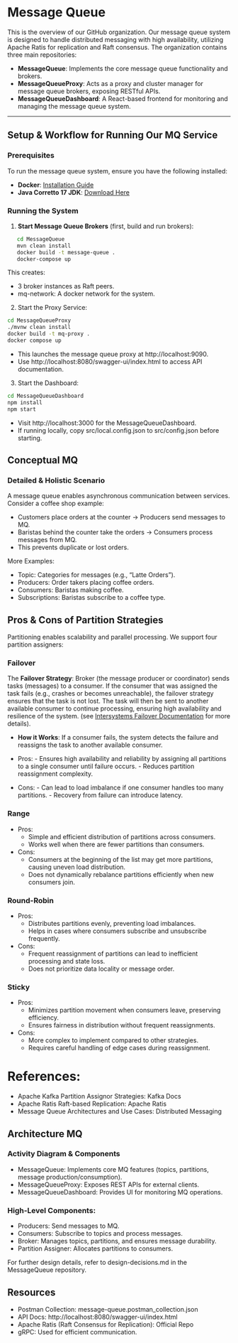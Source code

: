 # Message Queue
This is the overview of our GitHub organization. Our message queue system is designed to handle distributed messaging with high availability, utilizing Apache Ratis for replication and Raft consensus. The organization contains three main repositories:

- **MessageQueue**: Implements the core message queue functionality and brokers.
- **MessageQueueProxy**: Acts as a proxy and cluster manager for message queue brokers, exposing RESTful APIs.
- **MessageQueueDashboard**: A React-based frontend for monitoring and managing the message queue system.

---

## Setup & Workflow for Running Our MQ Service
### Prerequisites
To run the message queue system, ensure you have the following installed:
- **Docker**: [Installation Guide](https://docs.docker.com/engine/install/)
- **Java Corretto 17 JDK**: [Download Here](https://docs.aws.amazon.com/corretto/latest/corretto-17-ug/downloads-list.html)

### Running the System
1. **Start Message Queue Brokers** (first, build and run brokers):
```sh
   cd MessageQueue
   mvn clean install
   docker build -t message-queue .
   docker-compose up
```
This creates:
- 3 broker instances as Raft peers.
- mq-network: A docker network for the system.

2.	Start the Proxy Service:
```sh
cd MessageQueueProxy
./mvnw clean install
docker build -t mq-proxy .
docker compose up
```
- This launches the message queue proxy at http://localhost:9090.
- Use http://localhost:8080/swagger-ui/index.html to access API documentation.

3.	Start the Dashboard:
```sh
cd MessageQueueDashboard
npm install
npm start
```
- Visit http://localhost:3000 for the MessageQueueDashboard.
- If running locally, copy src/local.config.json to src/config.json before starting.

## Conceptual MQ

### Detailed & Holistic Scenario

A message queue enables asynchronous communication between services. Consider a coffee shop example:
- Customers place orders at the counter → Producers send messages to MQ.
- Baristas behind the counter take the orders → Consumers process messages from MQ.
- This prevents duplicate or lost orders.

More Examples:
- Topic: Categories for messages (e.g., “Latte Orders”).
- Producers: Order takers placing coffee orders.
- Consumers: Baristas making coffee.
- Subscriptions: Baristas subscribe to a coffee type.

## Pros & Cons of Partition Strategies

Partitioning enables scalability and parallel processing. We support four partition assigners:

### Failover

The **Failover Strategy**: Broker (the message producer or coordinator) sends tasks (messages) to a consumer.
If the consumer that was assigned the task fails (e.g., crashes or becomes unreachable), the failover strategy ensures that the task is not lost.
The task will then be sent to another available consumer to continue processing, ensuring high availability and resilience of the system. (see [Intersystems Failover Documentation](https://docs.intersystems.com/irislatest/csp/docbook/DocBook.UI.Page.cls?KEY=GHA_failover) for more details).

- **How it Works**: If a consumer fails, the system detects the failure and reassigns the task to another available consumer.

- Pros:
      - Ensures high availability and reliability by assigning all partitions to a single consumer until failure occurs.
      - Reduces partition reassignment complexity.
- Cons:
      - Can lead to load imbalance if one consumer handles too many partitions.
      - Recovery from failure can introduce latency.

### Range
- Pros:
  - Simple and efficient distribution of partitions across consumers.
  - Works well when there are fewer partitions than consumers.
- Cons:
  - Consumers at the beginning of the list may get more partitions, causing uneven load distribution.
  - Does not dynamically rebalance partitions efficiently when new consumers join.
### Round-Robin
- Pros:
  - Distributes partitions evenly, preventing load imbalances.
  - Helps in cases where consumers subscribe and unsubscribe frequently.
- Cons:
  - Frequent reassignment of partitions can lead to inefficient processing and state loss.
  - Does not prioritize data locality or message order.
### Sticky
- Pros:
  - Minimizes partition movement when consumers leave, preserving efficiency.
  - Ensures fairness in distribution without frequent reassignments.
- Cons:
  - More complex to implement compared to other strategies.
  - Requires careful handling of edge cases during reassignment.

# References:
- Apache Kafka Partition Assignor Strategies: Kafka Docs
- Apache Ratis Raft-based Replication: Apache Ratis
- Message Queue Architectures and Use Cases: Distributed Messaging

## Architecture MQ

### Activity Diagram & Components
- MessageQueue: Implements core MQ features (topics, partitions, message production/consumption).
- MessageQueueProxy: Exposes REST APIs for external clients.
- MessageQueueDashboard: Provides UI for monitoring MQ operations.

### High-Level Components:
- Producers: Send messages to MQ.
- Consumers: Subscribe to topics and process messages.
- Broker: Manages topics, partitions, and ensures message durability.
- Partition Assigner: Allocates partitions to consumers.

For further design details, refer to design-decisions.md in the MessageQueue repository.

## Resources
- Postman Collection: message-queue.postman_collection.json
- API Docs: http://localhost:8080/swagger-ui/index.html
- Apache Ratis (Raft Consensus for Replication): Official Repo
- gRPC: Used for efficient communication.
